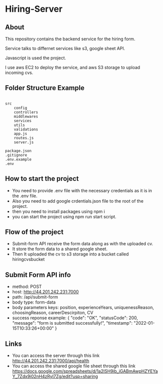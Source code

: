 # Hiring-Server

## About

This repository contains the backend service for the hiring form.

Service talks to differnet services like s3, google sheet API.

Javascript is used the project.

I use aws EC2 to deploy the service, and aws S3 storage to upload incoming cvs.


## Folder Structure Example

```

src
	config
	controllers
	middlewares
	services
    utils
    validations
    app.js
    routes.js
    server.js

package.json
.gitignore
.env.example
.env

```

## How to start the project
- You need to provide .env file with the necessary credentials as it is in the .env file.
- Also you need to add google crdentials.json file to the root of the project.
- then you need to install packages using npm i 
- you can start the project using npm run start script.

## Flow of the project
- Submit-form API receive the form data along as with the uploaded cv.
- It store the form data to a shared google sheet.
- Then It uploaded the cv to s3 storage into a bucket called hiringcvsbucket

## Submit Form API info 
- method: POST
- host: http://44.201.242.231:7000
- path: /api/submit-form
- body type: form-data
- body parameters keys: position, experienceYears, uniquenessReason, choosingReason, careerDescirpiton, CV
- success reponse example: {
    "code": "OK",
    "statusCode": 200,
    "message": "form is submitted successfully!",
    "timestamp": "2022-01-15T10:33:26+00:00"
}


## Links
- You can access the server through this link http://44.201.242.231:7000/api/health
- You can access the shared google file sheet through this link 
https://docs.google.com/spreadsheets/d/1a2ISH9ib_iGABmAwpHZYEYaY_7Zdx9i02nH4zRyI7Zg/edit?usp=sharing